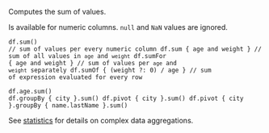 <?xml version='1.0' encoding='UTF-8'?><topic xsi:noNamespaceSchemaLocation="https://resources.jetbrains.com/stardust/topic.v2.xsd" meta-keywords="" xmlns:xsi="http://www.w3.org/2001/XMLSchema-instance" id="sum" title="sum" _md-based="true"> 
<p _o="90" _o-sc="4,0" _o-l="4" _o-e="5,0" _o-tl="-1" _o-s="4,0" _o-cl="0" id="f1d20243">Computes the sum of values.</p>
<p _o="119" _o-sc="6,0" _o-l="6" _o-e="7,0" _o-tl="-1" _o-s="6,0" _o-cl="0" id="ee8ad6e0">Is available for numeric columns. <code _o="153" _o-sc="6,35" _o-l="6" _o-e="6,40" _o-tl="-1" _o-s="6,34" _o-cl="34" id="5acc3c60">null</code> and <code _o="164" _o-sc="6,46" _o-l="6" _o-e="6,50" _o-tl="-1" _o-s="6,45" _o-cl="45" id="ac14f51d">NaN</code> values are ignored.</p>

<code _o="219" _o-sc="11,0" _o-l="10" _o-e="15,3" _o-tl="-1" _o-s="10,0" style="block" _o-cl="0" id="7f42fe57" lang="kotlin">df.sum() // sum of values per every numeric column
df.sum { age and weight } // sum of all values in `age` and `weight`
df.sumFor { age and weight } // sum of values per `age` and `weight` separately
df.sumOf { (weight ?: 0) / age } // sum of expression evaluated for every row
</code>


<code _o="554" _o-sc="22,0" _o-l="21" _o-e="26,3" _o-tl="-1" _o-s="21,0" style="block" _o-cl="0" id="b86cf5f7" lang="kotlin">df.age.sum()
df.groupBy { city }.sum()
df.pivot { city }.sum()
df.pivot { city }.groupBy { name.lastName }.sum()
</code>

<p _o="695" _o-sc="30,0" _o-l="30" _o-e="31,0" _o-tl="-1" _o-s="30,0" _o-cl="0" id="b6fe232">See <a _o="699" _o-sc="30,5" LinkStatus="UNKNOWN" _o-l="30" _o-e="30,50" _o-tl="-1" _o-s="30,4" href="statistics.md#groupby-statistics" _o-cl="4" id="d485b1c3">statistics</a> for details on complex data aggregations.</p>
</topic>